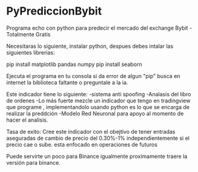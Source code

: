 # PyPrediccionBybit
Programa echo con python para predecir el mercado del exchange Bybit - Totalmente Gratis

Necesitaras lo siguiente, instalar python, despues debes intalar las siguientes librerias:

pip install matplotlib pandas numpy
pip install seaborn

Ejecuta el programa en tu consola si da error de algun "pip" busca en internet la biblioteca faltante o preguntale a la ia.


Este indicador tiene lo siguiente:
-sistema anti spoofing 
-Analasis del libro de ordenes
-Lo más fuerte mezcle un indicador que tengo en tradingview que programe , implementandolo usando python es lo que se encarga de realizar la preddción
-Modelo Red Neuronal para apoyo al momento de hacer el analisis. 

Tasa de exito: 
Cree este indicador con el obejtivo de tener entradas aseguradas de cambio de precio del 0.30%-1% independientemente si el precio cae o sube. esta enfocado en operaciones de futuros

Puede servirte un poco para Binance igualmente proximamente traere la versión para binance.
